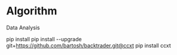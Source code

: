 # Algorithm
Data Analysis


pip install pip install --upgrade git+https://github.com/bartosh/backtrader.git@ccxt
pip install ccxt